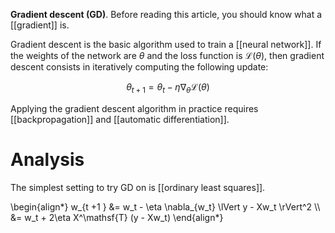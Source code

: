 **Gradient descent (GD)**. Before reading this article, you should know what a [[gradient]] is.

Gradient descent is the basic algorithm used to train a [[neural network]]. If the weights of the network are $\theta$ and the loss function is $\mathcal{L}(\theta)$, then gradient descent consists in iteratively computing the following update:

$$
\theta_{t + 1} =  \theta_t - \eta \nabla_\theta \mathcal{L}(\theta) \tag{Vanilla Gradient Descent}
$$

Applying the gradient descent algorithm in practice requires [[backpropagation]] and [[automatic differentiation]].

# Analysis

The simplest setting to try GD on is [[ordinary least squares]].

\begin{align\*}
w_{t +1 } &= w_t - \eta \nabla_{w_t} \lVert y - Xw_t \rVert^2 \\\\
&= w_t + 2\eta X^\mathsf{T} (y - Xw_t)
\end{align\*}